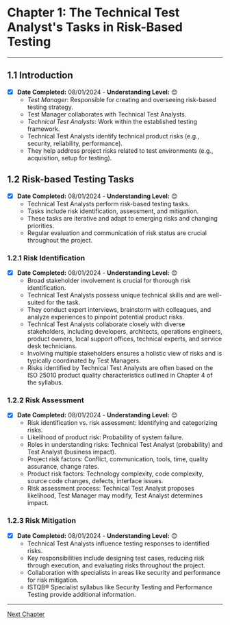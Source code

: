 # Chapter 1: The Technical Test Analyst's Tasks in Risk-Based Testing

---

## 1.1 Introduction

- [x] **Date Completed:** 08/01/2024 - **Understanding Level:** 😊
  - _Test Manager_: Responsible for creating and overseeing risk-based testing strategy.
  - Test Manager collaborates with Technical Test Analysts.
  - _Technical Test Analysts_: Work within the established testing framework.
  - Technical Test Analysts identify technical product risks (e.g., security, reliability, performance).
  - They help address project risks related to test environments (e.g., acquisition, setup for testing).

## 1.2 Risk-based Testing Tasks

- [x] **Date Completed:** 08/01/2024 - **Understanding Level:** 😊
  - Technical Test Analysts perform risk-based testing tasks.
  - Tasks include risk identification, assessment, and mitigation.
  - These tasks are iterative and adapt to emerging risks and changing priorities.
  - Regular evaluation and communication of risk status are crucial throughout the project.

### 1.2.1 Risk Identification

- [x] **Date Completed:** 08/01/2024 - **Understanding Level:** 😊
  - Broad stakeholder involvement is crucial for thorough risk identification.
  - Technical Test Analysts possess unique technical skills and are well-suited for the task.
  - They conduct expert interviews, brainstorm with colleagues, and analyze experiences to pinpoint potential product risks.
  - Technical Test Analysts collaborate closely with diverse stakeholders, including developers, architects, operations engineers, product owners, local support offices, technical experts, and service desk technicians.
  - Involving multiple stakeholders ensures a holistic view of risks and is typically coordinated by Test Managers.
  - Risks identified by Technical Test Analysts are often based on the ISO 25010 product quality characteristics outlined in Chapter 4 of the syllabus.

### 1.2.2 Risk Assessment

- [x] **Date Completed:** 08/01/2024 - **Understanding Level:** 😊
  - Risk identification vs. risk assessment: Identifying and categorizing risks.
  - Likelihood of product risk: Probability of system failure.
  - Roles in understanding risks: Technical Test Analyst (probability) and Test Analyst (business impact).
  - Project risk factors: Conflict, communication, tools, time, quality assurance, change rates.
  - Product risk factors: Technology complexity, code complexity, source code changes, defects, interface issues.
  - Risk assessment process: Technical Test Analyst proposes likelihood, Test Manager may modify, Test Analyst determines impact.

### 1.2.3 Risk Mitigation

- [x] **Date Completed:** 08/01/2024 - **Understanding Level:** 😊
  - Technical Test Analysts influence testing responses to identified risks.
  - Key responsibilities include designing test cases, reducing risk through execution, and evaluating risks throughout the project.
  - Collaboration with specialists in areas like security and performance for risk mitigation.
  - ISTQB® Specialist syllabus like Security Testing and Performance Testing provide additional information.

---

[Next Chapter](2-white-box-test-techniques.md)
